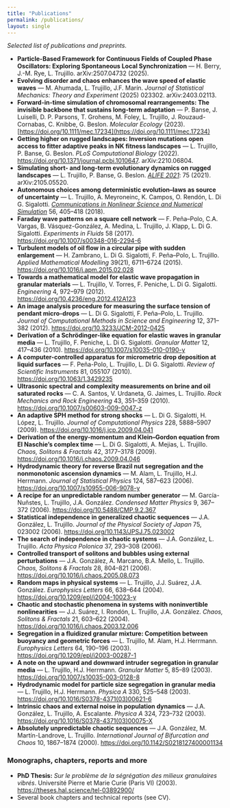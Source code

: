 ```yaml
---
title: "Publications"
permalink: /publications/
layout: single
---
```


*Selected list of publications and preprints.*

- **Particle-Based Framework for Continuous Fields of Coupled Phase Oscillators: Exploring Spontaneous Local Synchronization** — H. Berry, J.-M. Rye, L. Trujillo. arXiv:2507.04732 (2025).
- **Evolving disorder and chaos enhances the wave speed of elastic waves** — M. Ahumada, L. Trujillo, J.F. Marín. *Journal of Statistical Mechanics: Theory and Experiment* (2025) 023302. arXiv:2403.02113.
- **Forward-in-time simulation of chromosomal rearrangements: The invisible backbone that sustains long-term adaptation** — P. Banse, J. Luiselli, D. P. Parsons, T. Grohens, M. Foley, L. Trujillo, J. Rouzaud-Cornabas, C. Knibbe, G. Beslon. *Molecular Ecology* (2023). [https://doi.org/10.1111/mec.17234](https://doi.org/10.1111/mec.17234)
- **Getting higher on rugged landscapes: Inversion mutations open access to fitter adaptive peaks in NK fitness landscapes** — L. Trujillo, P. Banse, G. Beslon. *PLoS Computational Biology* (2022). https://doi.org/10.1371/journal.pcbi.1010647. arXiv:2210.06804.
- **Simulating short- and long-term evolutionary dynamics on rugged landscapes** — L. Trujillo, P. Banse, G. Beslon. [*ALIFE 2021*](https://doi.org/10.1162/isal_a_00400): 75 (2021). arXiv:2105.05520.
- **Autonomous choices among deterministic evolution–laws as source of uncertainty** — L. Trujillo, A. Meyroneinc, K. Campos, O. Rendón, L. Di G. Sigalotti. [*Communications in Nonlinear Science and Numerical Simulation*](https://doi.org/10.1016/j.cnsns.2017.08.015) 56, 405–418 (2018). 
- **Faraday wave patterns on a square cell network** — F. Peña–Polo, C.A. Vargas, B. Vásquez-González, A. Medina, L. Trujillo, J. Klapp, L. Di G. Sigalotti. *Experiments in Fluids* 58 (2017). https://doi.org/10.1007/s00348-016-2294-6
- **Turbulent models of oil flow in a circular pipe with sudden enlargement** — H. Zambrano, L. Di G. Sigalotti, F. Peña–Polo, L. Trujillo. *Applied Mathematical Modelling* 39(21), 6711–6724 (2015). https://doi.org/10.1016/j.apm.2015.02.028
- **Towards a mathematical model for elastic wave propagation in granular materials** — L. Trujillo, V. Torres, F. Peniche, L. Di G. Sigalotti. *Engineering* 4, 972–979 (2012). https://doi.org/10.4236/eng.2012.412A123
- **An image analysis procedure for measuring the surface tension of pendant micro-drops** — L. Di G. Sigalotti, F. Peña–Polo, L. Trujillo. *Journal of Computational Methods in Science and Engineering* 12, 371–382 (2012). https://doi.org/10.3233/JCM-2012-0425
- **Derivation of a Schrödinger-like equation for elastic waves in granular media** — L. Trujillo, F. Peniche, L. Di G. Sigalotti. *Granular Matter* 12, 417–436 (2010). https://doi.org/10.1007/s10035-010-0190-y
- **A computer-controlled apparatus for micrometric drop deposition at liquid surfaces** — F. Peña-Polo, L. Trujillo, L. Di G. Sigalotti. *Review of Scientific Instruments* 81, 055107 (2010). https://doi.org/10.1063/1.3429235
- **Ultrasonic spectral and complexity measurements on brine and oil saturated rocks** — C. A. Santos, V. Urdaneta, G. Jaimes, L. Trujillo. *Rock Mechanics and Rock Engineering* 43, 351–359 (2010). https://doi.org/10.1007/s00603-009-0047-z
- **An adaptive SPH method for strong shocks** — L. Di G. Sigalotti, H. López, L. Trujillo. *Journal of Computational Physics* 228, 5888–5907 (2009). https://doi.org/10.1016/j.jcp.2009.04.041
- **Derivation of the energy-momentum and Klein–Gordon equation from El Naschie’s complex time** — L. Di G. Sigalotti, A. Mejias, L. Trujillo. *Chaos, Solitons & Fractals* 42, 3177–3178 (2009). https://doi.org/10.1016/j.chaos.2009.04.046
- **Hydrodynamic theory for reverse Brazil nut segregation and the nonmonotonic ascension dynamics** — M. Alam, L. Trujillo, H.J. Herrmann. *Journal of Statistical Physics* 124, 587–623 (2006). https://doi.org/10.1007/s10955-006-9078-y
- **A recipe for an unpredictable random number generator** — M. García-Nuñstes, L. Trujillo, J.A. González. *Condensed Matter Physics* 9, 367–372 (2006). https://doi.org/10.5488/CMP.9.2.367
- **Statistical independence in generalized chaotic sequences** — J.A. González, L. Trujillo. *Journal of the Physical Society of Japan* 75, 023002 (2006). https://doi.org/10.1143/JPSJ.75.023002
- **The search of independence in chaotic systems** — J.A. González, L. Trujillo. *Acta Physica Polonica* 37, 293–308 (2006).
- **Controlled transport of solitons and bubbles using external perturbations** — J.A. González, A. Marcano, B.A. Mello, L. Trujillo. *Chaos, Solitons & Fractals* 28, 804–821 (2006). https://doi.org/10.1016/j.chaos.2005.08.073
- **Random maps in physical systems** — L. Trujillo, J.J. Suárez, J.A. González. *Europhysics Letters* 66, 638–644 (2004). https://doi.org/10.1209/epl/i2004-10023-y
- **Chaotic and stochastic phenomena in systems with noninvertible nonlinearities** — J.J. Suárez, I. Rondón, L. Trujillo, J.A. González. *Chaos, Solitons & Fractals* 21, 603–622 (2004). https://doi.org/10.1016/j.chaos.2003.12.006
- **Segregation in a fluidized granular mixture: Competition between buoyancy and geometric forces** — L. Trujillo, M. Alam, H.J. Herrmann. *Europhysics Letters* 64, 190–196 (2003). https://doi.org/10.1209/epl/i2003-00287-1
- **A note on the upward and downward intruder segregation in granular media** — L. Trujillo, H.J. Herrmann. *Granular Matter* 5, 85–89 (2003). https://doi.org/10.1007/s10035-003-0128-8
- **Hydrodynamic model for particle size segregation in granular media** — L. Trujillo, H.J. Herrmann. *Physica A* 330, 525–548 (2003). https://doi.org/10.1016/S0378-4371(03)00621-6
- **Intrinsic chaos and external noise in population dynamics** — J.A. González, L. Trujillo, A. Escalante. *Physica A* 324, 723–732 (2003). https://doi.org/10.1016/S0378-4371(03)00075-X
- **Absolutely unpredictable chaotic sequences** — J.A. González, M. Martín-Landrove, L. Trujillo. *International Journal of Bifurcation and Chaos* 10, 1867–1874 (2000). https://doi.org/10.1142/S0218127400001134

### Monographs, chapters, reports and more
- **PhD Thesis:** *Sur le problème de la ségrégation des milieux granulaires vibrés*. Université Pierre et Marie Curie (Paris VI) (2003). https://theses.hal.science/tel-03892900/
- Several book chapters and technical reports (see CV).
